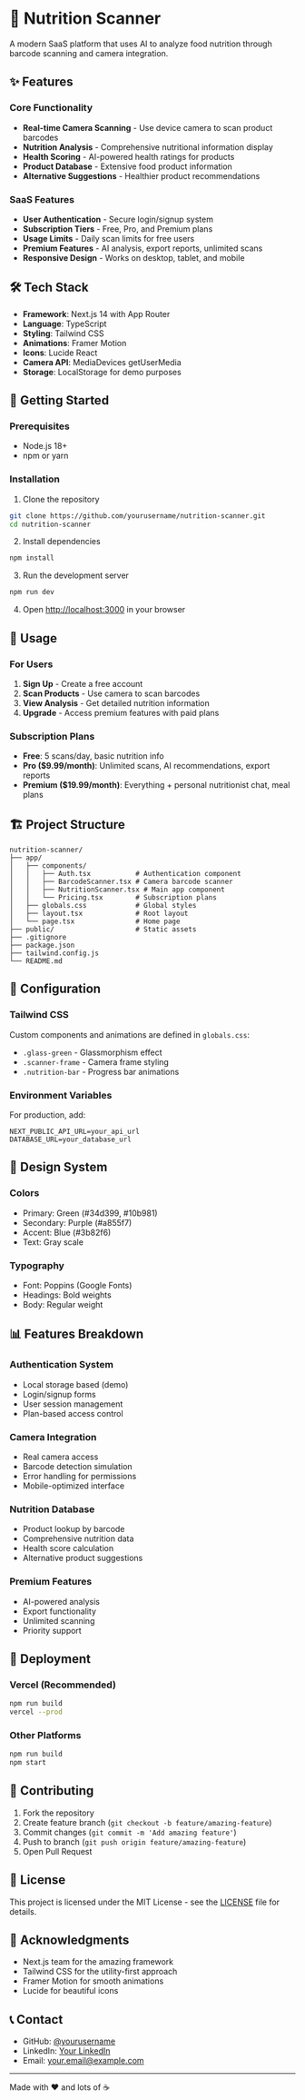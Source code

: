# 🍎 Nutrition Scanner

A modern SaaS platform that uses AI to analyze food nutrition through barcode scanning and camera integration.

## ✨ Features

### Core Functionality
- **Real-time Camera Scanning** - Use device camera to scan product barcodes
- **Nutrition Analysis** - Comprehensive nutritional information display
- **Health Scoring** - AI-powered health ratings for products
- **Product Database** - Extensive food product information
- **Alternative Suggestions** - Healthier product recommendations

### SaaS Features
- **User Authentication** - Secure login/signup system
- **Subscription Tiers** - Free, Pro, and Premium plans
- **Usage Limits** - Daily scan limits for free users
- **Premium Features** - AI analysis, export reports, unlimited scans
- **Responsive Design** - Works on desktop, tablet, and mobile

## 🛠️ Tech Stack

- **Framework**: Next.js 14 with App Router
- **Language**: TypeScript
- **Styling**: Tailwind CSS
- **Animations**: Framer Motion
- **Icons**: Lucide React
- **Camera API**: MediaDevices getUserMedia
- **Storage**: LocalStorage for demo purposes

## 🚀 Getting Started

### Prerequisites
- Node.js 18+ 
- npm or yarn

### Installation

1. Clone the repository
```bash
git clone https://github.com/yourusername/nutrition-scanner.git
cd nutrition-scanner
```

2. Install dependencies
```bash
npm install
```

3. Run the development server
```bash
npm run dev
```

4. Open [http://localhost:3000](http://localhost:3000) in your browser

## 📱 Usage

### For Users
1. **Sign Up** - Create a free account
2. **Scan Products** - Use camera to scan barcodes
3. **View Analysis** - Get detailed nutrition information
4. **Upgrade** - Access premium features with paid plans

### Subscription Plans
- **Free**: 5 scans/day, basic nutrition info
- **Pro ($9.99/month)**: Unlimited scans, AI recommendations, export reports
- **Premium ($19.99/month)**: Everything + personal nutritionist chat, meal plans

## 🏗️ Project Structure

```
nutrition-scanner/
├── app/
│   ├── components/
│   │   ├── Auth.tsx           # Authentication component
│   │   ├── BarcodeScanner.tsx # Camera barcode scanner
│   │   ├── NutritionScanner.tsx # Main app component
│   │   └── Pricing.tsx        # Subscription plans
│   ├── globals.css            # Global styles
│   ├── layout.tsx             # Root layout
│   └── page.tsx               # Home page
├── public/                    # Static assets
├── .gitignore
├── package.json
├── tailwind.config.js
└── README.md
```

## 🔧 Configuration

### Tailwind CSS
Custom components and animations are defined in `globals.css`:
- `.glass-green` - Glassmorphism effect
- `.scanner-frame` - Camera frame styling
- `.nutrition-bar` - Progress bar animations

### Environment Variables
For production, add:
```env
NEXT_PUBLIC_API_URL=your_api_url
DATABASE_URL=your_database_url
```

## 🎨 Design System

### Colors
- Primary: Green (#34d399, #10b981)
- Secondary: Purple (#a855f7)
- Accent: Blue (#3b82f6)
- Text: Gray scale

### Typography
- Font: Poppins (Google Fonts)
- Headings: Bold weights
- Body: Regular weight

## 📊 Features Breakdown

### Authentication System
- Local storage based (demo)
- Login/signup forms
- User session management
- Plan-based access control

### Camera Integration
- Real camera access
- Barcode detection simulation
- Error handling for permissions
- Mobile-optimized interface

### Nutrition Database
- Product lookup by barcode
- Comprehensive nutrition data
- Health score calculation
- Alternative product suggestions

### Premium Features
- AI-powered analysis
- Export functionality
- Unlimited scanning
- Priority support

## 🚀 Deployment

### Vercel (Recommended)
```bash
npm run build
vercel --prod
```

### Other Platforms
```bash
npm run build
npm start
```

## 🤝 Contributing

1. Fork the repository
2. Create feature branch (`git checkout -b feature/amazing-feature`)
3. Commit changes (`git commit -m 'Add amazing feature'`)
4. Push to branch (`git push origin feature/amazing-feature`)
5. Open Pull Request

## 📝 License

This project is licensed under the MIT License - see the [LICENSE](LICENSE) file for details.

## 🙏 Acknowledgments

- Next.js team for the amazing framework
- Tailwind CSS for the utility-first approach
- Framer Motion for smooth animations
- Lucide for beautiful icons

## 📞 Contact

- GitHub: [@yourusername](https://github.com/yourusername)
- LinkedIn: [Your LinkedIn](https://linkedin.com/in/yourprofile)
- Email: your.email@example.com

---

Made with ❤️ and lots of ☕